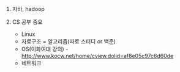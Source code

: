 1. 자바, hadoop

2. CS 공부 중요 
   
   - Linux
   - 자료구조 = 알고리즘(따로 스터디 or 백준)
   - OS(이화여대 강의) - http://www.kocw.net/home/cview.dolid=af8e05c97c6d60de
   - 네트워크



